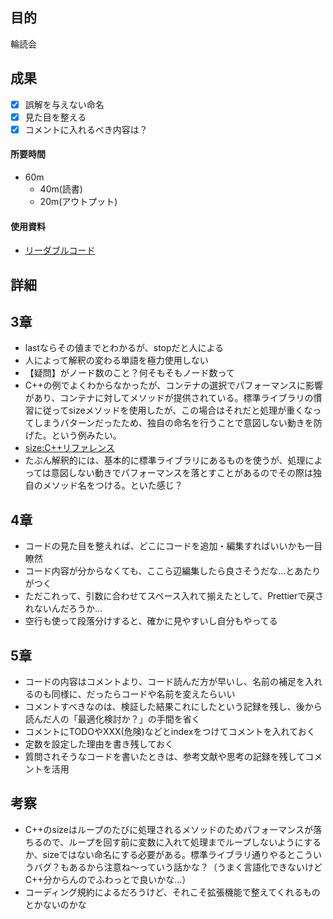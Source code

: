 ## 目的
<!-- 目的(〜を知りたい/〜を実装したい) -->
輪読会
## 成果
<!-- 成果(できたこと/できなかったこと) -->
- [x] 誤解を与えない命名
- [x] 見た目を整える
- [x] コメントに入れるべき内容は？
#### 所要時間
- 60m
  - 40m(読書)
  - 20m(アウトプット)
#### 使用資料
<!-- 使用資料(教材/書籍/ワークシート/Youtube) -->
- [リーダブルコード](https://www.amazon.co.jp/%E3%83%AA%E3%83%BC%E3%83%80%E3%83%96%E3%83%AB%E3%82%B3%E3%83%BC%E3%83%89-%E2%80%95%E3%82%88%E3%82%8A%E8%89%AF%E3%81%84%E3%82%B3%E3%83%BC%E3%83%89%E3%82%92%E6%9B%B8%E3%81%8F%E3%81%9F%E3%82%81%E3%81%AE%E3%82%B7%E3%83%B3%E3%83%97%E3%83%AB%E3%81%A7%E5%AE%9F%E8%B7%B5%E7%9A%84%E3%81%AA%E3%83%86%E3%82%AF%E3%83%8B%E3%83%83%E3%82%AF-Theory-practice-Boswell/dp/4873115655)
## 詳細
<!-- 詳細(キーワード/プロセス//具体例を挙げる/今回の課題解決を今後に繋げられる形で記録) -->
## 3章
- lastならその値までとわかるが、stopだと人による
- 人によって解釈の変わる単語を極力使用しない
- 【疑問】<Node>がノード数のこと？何そもそもノード数って
- C++の例でよくわからなかったが、コンテナの選択でパフォーマンスに影響があり、コンテナに対してメソッドが提供されている。標準ライブラリの慣習に従ってsizeメソッドを使用したが、この場合はそれだと処理が重くなってしまうパターンだったため、独自の命名を行うことで意図しない動きを防げた。という例みたい。
- [size:C++リファレンス](https://cpprefjp.github.io/reference/iterator/size.html)
- たぶん解釈的には、基本的に標準ライブラリにあるものを使うが、処理によっては意図しない動きでパフォーマンスを落とすことがあるのでその際は独自のメソッド名をつける。といた感じ？

## 4章
- コードの見た目を整えれば、どこにコードを追加・編集すればいいかも一目瞭然
- コード内容が分からなくても、ここら辺編集したら良さそうだな...とあたりがつく
- ただこれって、引数に合わせてスペース入れて揃えたとして、Prettierで戻されないんだろうか...
- 空行も使って段落分けすると、確かに見やすいし自分もやってる

## 5章
- コードの内容はコメントより、コード読んだ方が早いし、名前の補足を入れるのも同様に、だったらコードや名前を変えたらいい
- コメントすべきなのは、検証した結果これにしたという記録を残し、後から読んだ人の「最適化検討か？」の手間を省く
- コメントにTODOやXXX(危険)などとindexをつけてコメントを入れておく
- 定数を設定した理由を書き残しておく
- 質問されそうなコードを書いたときは、参考文献や思考の記録を残してコメントを活用

## 考察
<!-- 考察(今後の展望/) -->
- C++のsizeはループのたびに処理されるメソッドのためパフォーマンスが落ちるので、ループを回す前に変数に入れて処理までループしないようにするか、sizeではない命名にする必要がある。標準ライブラリ通りやるとこういうバグ？もあるから注意ね〜っていう話かな？（うまく言語化できないけどC++分からんのでふわっとで良いかな...）
- コーディング規約によるだろうけど、それこそ拡張機能で整えてくれるものとかないのかな
